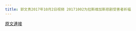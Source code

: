 ```yaml
---
title: 郭文贵2017年10月2日视频 20171002为拉斯维加斯悲剧受害者祈福
---
```


[原文連接](https://gnews.org/ThreadView/53483608)



